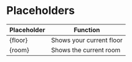 # Placeholders
|Placeholder|Function|
|--|--|
|{floor}|Shows your current floor|
|{room}|Shows the current room|